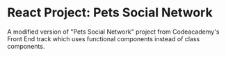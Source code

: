 # React Project: Pets Social Network

A modified version of "Pets Social Network" project from Codeacademy's Front End track which uses functional components instead of class components. 

